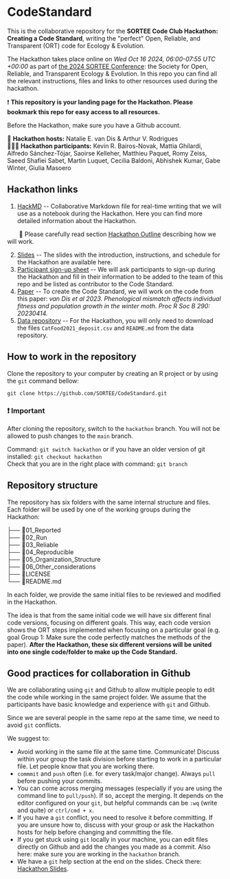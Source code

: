 # CodeStandard

This is the collaborative repository for the **SORTEE Code Club Hackathon: Creating a Code Standard**, writing the "perfect" Open, Reliable, and Transparent (ORT) code for Ecology & Evolution.

The Hackathon takes place online on _Wed Oct 16 2024, 06:00-07:55 UTC +00:00_ as part of [the 2024 SORTEE Conference](https://www.sortee.org/upcoming/): the Society for Open, Reliable, and Transparent Ecology & Evolution. In this repo you can find all the relevant instructions, files and links to other resources used during the hackathon. 

❗ **This repository is your landing page for the Hackathon. Please bookmark this repo for easy access to all resources.**

Before the Hackathon, make sure you have a Github account. 

🙋 **Hackathon hosts:** Natalie E. van Dis & Arthur V. Rodrigues  
🧑‍🤝‍🧑 **Hackathon participants:** Kevin R. Bairos-Novak, Mattia Ghilardi, Alfredo Sánchez-Tójar, Saoirse Kelleher, Matthieu Paquet, Romy Zeiss, Saeed Shafiei Sabet, Martin Luquet, Cecilia Baldoni, Abhishek Kumar, Gabe Winter, Giulia Masoero

## Hackathon links

1. [HackMD](https://hackmd.io/kxNotAiRQdaIq62pkQ2K_A) -- Collaborative Markdown file for real-time writing that we will use as a notebook during the Hackathon. Here you can find more detailed information about the Hackathon.

&nbsp;&nbsp;&nbsp;&nbsp;&nbsp;&nbsp; :page_facing_up: Please carefully read section [Hackathon Outline](https://hackmd.io/kxNotAiRQdaIq62pkQ2K_A#Hackathon-outline) describing how we will work. 

2. [Slides](https://docs.google.com/presentation/d/1fSY_UCjT8Wz---Ultba62r_sItDC2qKkmnwcY78LEuY/edit?usp=sharing) -- The slides with the introduction, instructions, and schedule for the Hackathon are available here. 
3. [Participant sign-up sheet](https://docs.google.com/spreadsheets/d/1U3LnAbkklFMbEmkUIWbzjq7RAtb_xPedyc2VvixNRDE/edit?usp=sharing) -- We will ask participants to sign-up during the Hackathon and fill in their information to be added to the team of this repo and be listed as contributor to the Code Standard. 
4. [Paper](https://royalsocietypublishing.org/doi/10.1098/rspb.2023.0414) -- To create the Code Standard, we will work on the code from this paper: _van Dis et al 2023. Phenological mismatch affects individual fitness and population growth in the winter moth. Proc R Soc B 290: 20230414._
5. [Data repository](https://datadryad.org/stash/dataset/doi:10.5061/dryad.m905qfv5p) -- For the Hackathon, you will only need to download the files ```CatFood2021_deposit.csv``` and ```README.md``` from the data repository.

## How to work in the repository

Clone the repository to your computer by creating an R project or by using the `git` command bellow: 

`git clone https://github.com/SORTEE/CodeStandard.git` 

### ❗ Important

After cloning the repository, switch to the `hackathon` branch. You will not be allowed to push changes to the `main` branch.     

Command: `git switch hackathon` or if you have an older version of git installed: `git checkout hackathon`    
Check that you are in the right place with command: `git branch`  

## Repository structure

The repository has six folders with the same internal structure and files. Each folder will be used by one of the working groups during the Hackathon: 

├── :open_file_folder:01_Reported  
├── :open_file_folder:02_Run  
├── :open_file_folder:03_Reliable  
├── :open_file_folder:04_Reproducible  
├── :open_file_folder:05_Organization_Structure  
├── :open_file_folder:06_Other_considerations   
├── :page_facing_up:LICENSE  
└── :page_facing_up:README.md  

In each folder, we provide the same initial files to be reviewed and modified in the Hackathon. 

The idea is that from the same initial code we will have six different final code versions, focusing on different goals. This way, each code version shows the ORT steps implemented when focusing on a particular goal (e.g. goal Group 1: Make sure the code perfectly matches the methods of the paper). **After the Hackathon, these six different versions will be united into one single code/folder to make up the Code Standard.**

## Good practices for collaboration in Github

We are collaborating using `git` and Github to allow multiple people to edit the code while working in the same project folder. We assume that the participants have basic knowledge and experience with `git` and Github. 

Since we are several people in the same repo at the same time, we need to avoid `git` conflicts. 

We suggest to: 

- Avoid working in the same file at the same time. Communicate! Discuss within your group the task division before starting to work in a particular file. Let people know that you are working there. 
- `commmit` and `push` often (i.e. for every task/major change). Always `pull` before pushing your commits. 
- You can come across merging messages (especially if you are using the command line to ```pull/push```). If so, accept the merging. It depends on the editor configured on your `git`, but helpful commands can be `:wq` (write and quite) or `ctrl/cmd + x`.
- If you have a `git` conflict, you need to resolve it before committing. If you are unsure how to, discuss with your group or ask the Hackathon hosts for help before changing and committing the file. 
- If you get stuck using `git` locally in your machine, you can edit files directly on Github and add the changes you made as a commit. Also here: make sure you are working in the `hackathon` branch.
- We have a `git` help section at the end on the slides. Check there: [Hackathon Slides](https://docs.google.com/presentation/d/1fSY_UCjT8Wz---Ultba62r_sItDC2qKkmnwcY78LEuY/edit?usp=sharing).

